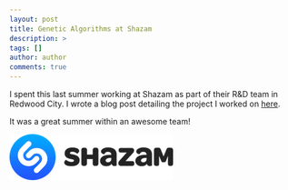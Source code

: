 ```yaml
---
layout: post
title: Genetic Algorithms at Shazam
description: >
tags: []
author: author
comments: true
---
```


I spent this last summer working at Shazam as part of their R&D team in Redwood City. I wrote a blog post detailing the project I worked on [here](https://medium.com/@alex.tsaptsinos/optimizing-the-shazam-backend-structure-via-genetic-algorithms-4ade88898972).

It was a great summer within an awesome team! 

![Shazam!](/assets/img/shazam_logo.png)
